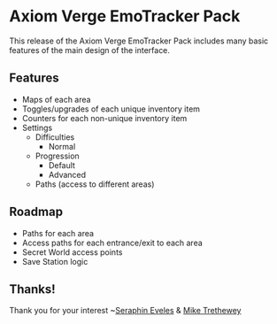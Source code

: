 # Axiom Verge EmoTracker Pack

This release of the Axiom Verge EmoTracker Pack includes many basic features of the main design of the interface.

## Features

* Maps of each area
* Toggles/upgrades of each unique inventory item
* Counters for each non-unique inventory item
* Settings
  * Difficulties
    * Normal
  * Progression
    * Default
    * Advanced
  * Paths (access to different areas)

## Roadmap

* Paths for each area
* Access paths for each entrance/exit to each area
* Secret World access points
* Save Station logic

## Thanks!

Thank you for your interest
~[Seraphin Eveles](http://github.com/SeraphinEveles) & [Mike Trethewey](http://github.com/miketrethewey)
